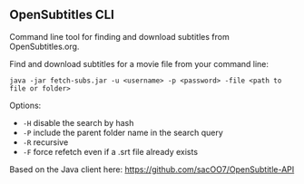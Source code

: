 ## OpenSubtitles CLI

Command line tool for finding and download subtitles from OpenSubtitles.org.
 
Find and download subtitles for a movie file from your command line:

`java -jar fetch-subs.jar -u <username> -p <password> -file <path to file or folder>`

Options:

- `-H` disable the search by hash
- `-P` include the parent folder name in the search query
- `-R` recursive
- `-F` force refetch even if a .srt file already exists

Based on the Java client here: https://github.com/sacOO7/OpenSubtitle-API
